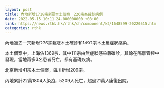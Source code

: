 ```yaml
---
layout: post
title: 內地新增1718宗新冠本土個案　226宗為確診病例
date: 2022-05-15 10:11:24.000000000 +08:00
link: https://news.rthk.hk/rthk/ch/component/k2/1648599-20220515.htm
categories: rthk
---
```


內地過去一天新增226宗新冠本土確診和1492宗本土無症狀感染。

本土個案中，上海佔1369宗，其中111宗由無症狀感染轉確診，其餘在隔離管控中發現。當地再多3名患者死亡，都有基礎疾病。

北京新增41宗本土個案，四川新增209宗。

內地累計22萬1804人染疫，5209人死亡，超過21萬人康復出院。
